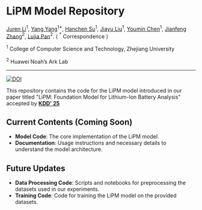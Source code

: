 # LiPM Model Repository

[Juren Li](mailto:jrlee@zju.edu.cn)$^1$,
[Yang Yang](mailto:yangya@zju.edu.cn)$^{1*}$,
[Hanchen Su](mailto:hcsu@zju.edu.cn})$^{1}$,
[Jiayu Liu](mailto:ljymail@zju.edu.cn)$^{1}$,
[Youmin Chen](mailto:youminchen@zju.edu.cn)$^1$,
[Jianfeng Zhang](mailto:zhangjianfeng3@huawei.com)$^2$,
[Lujia Pan](mailto:panlujia@huawei.com)$^2$. 
( $^*$ Correspondence )

$^1$ College of Computer Science and Technology, Zhejiang University

$^2$ Huawei Noah’s Ark Lab

---
[![DOI](https://img.shields.io/badge/DOI-red)](https://doi.org/10.1145/3711896.3737027)

This repository contains the code for the LiPM model introduced in our paper titled "LiPM: Foundation Model for Lithium-Ion Battery Analysis" accepted by [**KDD' 25**](https://kdd2025.kdd.org/)


## Current Contents (Coming Soon)
- **Model Code**: The core implementation of the LiPM model.
- **Documentation**: Usage instructions and necessary details to understand the model architecture.

## Future Updates
- **Data Processing Code**: Scripts and notebooks for preprocessing the datasets used in our experiments.
- **Training Code**: Code for training the LiPM model on the provided datasets.
